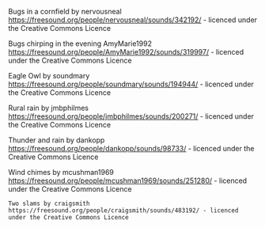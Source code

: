 Bugs in a cornfield by nervousneal
  https://freesound.org/people/nervousneal/sounds/342192/ - licenced under the Creative Commons Licence 

Bugs chirping in the evening AmyMarie1992 
  https://freesound.org/people/AmyMarie1992/sounds/319997/ - licenced under the Creative Commons Licence 

Eagle Owl by soundmary
  https://freesound.org/people/soundmary/sounds/194944/ - licenced under the Creative Commons Licence 
  
Rural rain by jmbphilmes 
   https://freesound.org/people/jmbphilmes/sounds/200271/ - licenced under the Creative Commons Licence 

Thunder and rain by dankopp 
  https://freesound.org/people/dankopp/sounds/98733/ - licenced under the Creative Commons Licence 
  
  Wind chimes by mcushman1969
    https://freesound.org/people/mcushman1969/sounds/251280/ - licenced under the Creative Commons Licence
    
    Two slams by craigsmith 
    https://freesound.org/people/craigsmith/sounds/483192/ - licenced under the Creative Commons Licence
